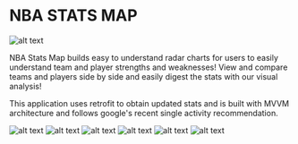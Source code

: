 # NBA STATS MAP
![alt text](https://i.imgur.com/ebQwDUp.png)

NBA Stats Map builds easy to understand radar charts for users to easily understand team and player strengths and weaknesses!
View and compare teams and players side by side and easily digest the stats with our visual analysis!

This application uses retrofit to obtain updated stats and is built with MVVM architecture and follows google's recent single activity recommendation.

![alt text](https://i.imgur.com/yHWqjJl.png)
![alt text](https://i.imgur.com/h0gYE9n.png)
![alt text](https://i.imgur.com/OgjDQkR.png)
![alt text](https://i.imgur.com/HS8eTbA.png)
![alt text](https://i.imgur.com/QfjIfTi.png)
![alt text](https://i.imgur.com/RxTYEWF.png)
